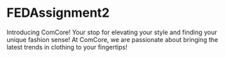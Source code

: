 # FEDAssignment2

Introducing ComCore! Your stop for elevating your style and finding your unique fashion sense! At ComCore, we are passionate about bringing the latest trends in clothing to your fingertips!
